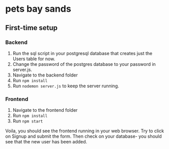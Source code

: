 # pets bay sands
## First-time setup

### Backend
1. Run the sql script in your postgresql database that creates just the Users table for now.
2. Change the password of the postgres database to your password in server.js.
3. Navigate to the backend folder
4. Run `npm install`
5. Run `nodemon server.js` to keep the server running. 

### Frontend
1. Navigate to the frontend folder
2. Run `npm install`
3. Run `npm start` 

Voila, you should see the frontend running in your web browser. Try to click on Signup and submit the form. Then check on your database- you should see that the new user has been added.

